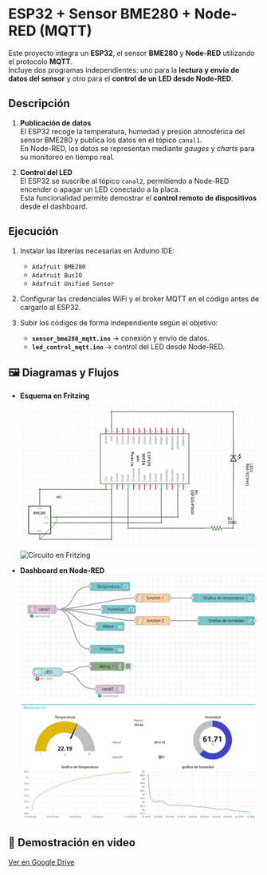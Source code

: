 # ESP32 + Sensor BME280 + Node-RED (MQTT)

Este proyecto integra un **ESP32**, el sensor **BME280** y **Node-RED** utilizando el protocolo **MQTT**.  
Incluye dos programas independientes: uno para la **lectura y envío de datos del sensor** y otro para el **control de un LED desde Node-RED**.  

## Descripción

1. **Publicación de datos**  
   El ESP32 recoge la temperatura, humedad y presión atmosférica del sensor BME280 y publica los datos en el tópico `canal1`.  
   En Node-RED, los datos se representan mediante *gauges* y *charts* para su monitoreo en tiempo real.  

2. **Control del LED**  
   El ESP32 se suscribe al tópico `canal2`, permitiendo a Node-RED encender o apagar un LED conectado a la placa.  
   Esta funcionalidad permite demostrar el **control remoto de dispositivos** desde el dashboard.  

## Ejecución

1. Instalar las librerías necesarias en Arduino IDE:  
   - `Adafruit BME280`  
   - `Adafruit BusIO`  
   - `Adafruit Unified Sensor`  

2. Configurar las credenciales WiFi y el broker MQTT en el código antes de cargarlo al ESP32.  

3. Subir los códigos de forma independiente según el objetivo:  
   - **`sensor_bme280_mqtt.ino`** → conexión y envío de datos.  
   - **`led_control_mqtt.ino`** → control del LED desde Node-RED.  

## 🖼️ Diagramas y Flujos

- **Esquema en Fritzing**  
  ![Circuito en Fritzing](./images/Esquema_Fritzing.png)
  ![Circuito en Fritzing](./images/Diseño_Fritzing_Protoboard.png)

- **Dashboard en Node-RED**  
  ![Flujo Node-RED](./images/Fludo_node-red.png)
  ![Dashboard Node-RED](./images/Dashboard_node-red.png)

## 🎥 Demostración en video

[Ver en Google Drive](https://drive.google.com/file/d/1bVdxrej26ZMnXoOso6rz8y6qk1RVV_0Z/view?usp=sharing)

